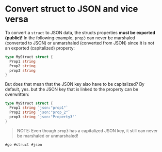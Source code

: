 # Convert struct to JSON and vice versa

To convert a `struct` to JSON data, the structs properties **must be exported (public)!**
In the following example, `prop3` can never be marshaled (converted to JSON) or
unmarshaled (converted from JSON) since it is not an exported (capitalized) property:
```go
type MyStruct struct {
  Prop1 string
  Prop2 string
  prop3 string
}
```

But does that mean that the JSON key also have to be capitalized? By default,
yes. but the JSON key that is linked to the property can be overwritten:
```go
type MyStruct struct {
  Prop1 string `json:"prop1"`
  Prop2 string `json:"prop_2"`
  prop3 string `json:"Property3"`
}
```

> NOTE: Even though `prop3` has a capitalized JSON key, it still can never be
> marshaled or unmarshaled!

    #go #struct #json
